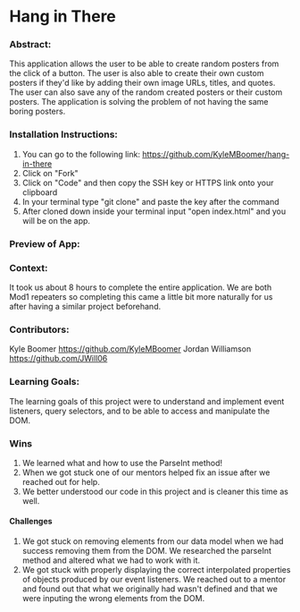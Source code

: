  # Hang in There  

### Abstract:
This application allows the user to be able to create random posters from the click of a button. The user is also able to create their own custom posters if they'd like by adding their own image URLs, titles, and quotes. The user can also save any of the random created posters or their custom posters. The application is solving the problem of not having the same boring posters. 

### Installation Instructions:

1. You can go to the following link: https://github.com/KyleMBoomer/hang-in-there
2. Click on "Fork"
3. Click on "Code" and then copy the SSH key or HTTPS link onto your clipboard 
4. In your terminal type "git clone" and paste the key after the command 
5. After cloned down inside your terminal input "open index.html" and you will be on the app. 
### Preview of App:
[//]: <> (Provide ONE gif or screenshot of your application - choose the "coolest" piece of functionality to show off.)

### Context:
It took us about 8 hours to complete the entire application. We are both Mod1 repeaters so completing this came a little bit more naturally for us after having a similar project beforehand. 
### Contributors:
Kyle Boomer
https://github.com/KyleMBoomer
Jordan Williamson
https://github.com/JWill06

### Learning Goals:
The learning goals of this project were to understand and implement event listeners, query selectors, and to be able to access and manipulate the DOM.  


### Wins
1. We learned what and how to use the ParseInt method!
2. When we got stuck one of our mentors helped fix an issue after we reached out for help. 
3. We better understood our code in this project and is cleaner this time as well. 

#### Challenges
1. We got stuck on removing elements from our data model when we had success removing them from the DOM. We researched the parseInt method and altered what we had to work with it.
2. We got stuck with properly displaying the correct interpolated properties of objects produced by our event listeners. We reached out to a mentor and found out that what we originally had wasn't defined and that we were inputing the wrong elements from the DOM. 






